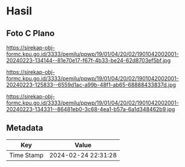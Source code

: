 # Hasil

## Foto C Plano

https://sirekap-obj-formc.kpu.go.id/3333/pemilu/ppwp/19/01/04/20/02/1901042002001-20240223-134144--81e70e17-f67f-4b33-be24-62d8703ef5bf.jpg

https://sirekap-obj-formc.kpu.go.id/3333/pemilu/ppwp/19/01/04/20/02/1901042002001-20240223-125833--6559d1ac-a99b-48f1-ab65-68888433837d.jpg

https://sirekap-obj-formc.kpu.go.id/3333/pemilu/ppwp/19/01/04/20/02/1901042002001-20240223-134331--86481eb0-3c68-4ea1-b57a-6a1d348462b9.jpg


## Metadata

| Key        | Value               |
| ---------- | ------------------- |
| Time Stamp | 2024-02-24 22:31:28 |



